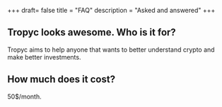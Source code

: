 +++
draft= false
title = "FAQ"
description = "Asked and answered"
+++

## Tropyc looks awesome. Who is it for?

Tropyc aims to help anyone that wants to better understand crypto and make better investments.

## How much does it cost?

50$/month.
